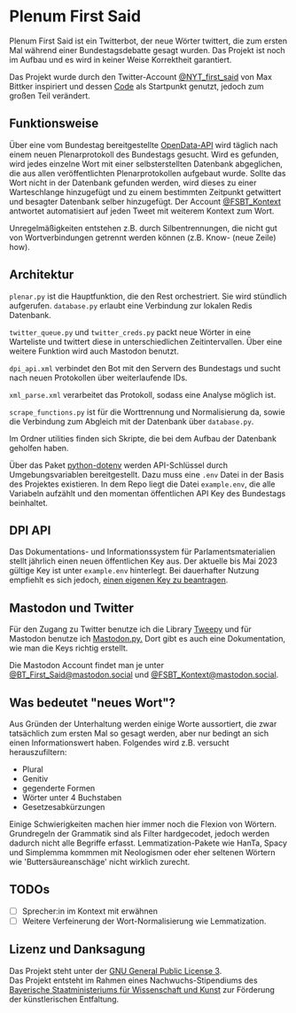 # Plenum First Said


Plenum First Said ist ein Twitterbot, der neue Wörter twittert, die zum ersten Mal während einer Bundestagsdebatte gesagt wurden. Das Projekt ist noch im Aufbau und es wird in keiner Weise  Korrektheit garantiert. 

Das Projekt wurde durch den Twitter-Account [@NYT_first_said](https://twitter.com/NYT_first_said) von Max Bittker inspiriert und dessen [Code](https://github.com/MaxBittker/nyt-first-said) als Startpunkt genutzt, jedoch zum großen Teil verändert. 

## Funktionsweise

Über eine vom Bundestag bereitgestellte [OpenData-API](https://dip.bundestag.de/%C3%BCber-dip/hilfe/api#content) wird täglich nach einem neuen Plenarprotokoll des Bundestags gesucht. Wird es gefunden, wird jedes einzelne Wort mit einer selbsterstellten Datenbank abgeglichen, die aus allen veröffentlichten Plenarprotokollen aufgebaut wurde. Sollte das Wort nicht in der Datenbank gefunden werden, wird dieses zu einer Warteschlange hinzugefügt und zu einem bestimmten Zeitpunkt getwittert und besagter Datenbank selber hinzugefügt. Der Account [@FSBT_Kontext](https://twitter.com/FSBT_Kontext) antwortet automatisiert auf jeden Tweet mit weiterem Kontext zum Wort.

Unregelmäßigkeiten entstehen z.B. durch Silbentrennungen, die nicht gut von Wortverbindungen getrennt werden können (z.B. Know- (neue Zeile) how). 

## Architektur

`plenar.py` ist die Hauptfunktion, die den Rest orchestriert. Sie wird stündlich aufgerufen. `database.py` erlaubt eine Verbindung zur lokalen Redis Datenbank. 

`twitter_queue.py` und `twitter_creds.py` packt neue Wörter in eine Warteliste und twittert diese in unterschiedlichen Zeitintervallen. Über eine weitere Funktion wird auch Mastodon benutzt.

`dpi_api.xml` verbindet den Bot mit den Servern des Bundestags und sucht nach neuen Protokollen über weiterlaufende IDs.

`xml_parse.xml` verarbeitet das Protokoll, sodass eine Analyse möglich ist.

`scrape_functions.py` ist für die Worttrennung und Normalisierung da, sowie die Verbindung zum Abgleich mit der Datenbank über `database.py`. 

Im Ordner utilities finden sich Skripte, die bei dem Aufbau der Datenbank geholfen haben. 

Über das Paket [python-dotenv](https://github.com/theskumar/python-dotenv) werden API-Schlüssel durch Umgebungsvariablen bereitgestellt. Dazu muss eine `.env` Datei in der Basis des Projektes existieren. In dem Repo liegt die Datei `example.env`, die alle Variabeln aufzählt und den momentan öffentlichen API Key des Bundestags beinhaltet.

## DPI API 

Das Dokumentations- und Informationssystem für Parlamentsmaterialien stellt jährlich einen neuen öffentlichen Key aus. Der aktuelle bis Mai 2023 gültige Key ist unter `example.env` hinterlegt. Bei dauerhafter Nutzung empfiehlt es sich jedoch, [einen eigenen Key zu beantragen](https://dip.bundestag.de/%C3%BCber-dip/hilfe/api#content).

## Mastodon und Twitter
Für den Zugang zu Twitter benutze ich die Library [Tweepy](https://www.tweepy.org/) und für Mastodon benutze ich [Mastodon.py.](https://github.com/halcy/Mastodon.py) Dort gibt es auch eine Dokumentation, wie man die Keys richtig erstellt. 

Die Mastodon Account findet man je unter <a rel="me" href="https://mastodon.social/@BT_First_Said">@BT_First_Said@mastodon.social</a> und <a rel="me" href="https://mastodon.social/@FSBT_Kontext">@FSBT_Kontext@mastodon.social</a>.


## Was bedeutet "neues Wort"?

Aus Gründen der Unterhaltung werden einige Worte aussortiert, die zwar tatsächlich zum ersten Mal so gesagt werden, aber nur bedingt an sich einen Informationswert haben. Folgendes wird z.B. versucht herauszufiltern:
- Plural
- Genitiv
- gegenderte Formen
- Wörter unter 4 Buchstaben
- Gesetzesabkürzungen

Einige Schwierigkeiten machen hier immer noch die Flexion von Wörtern. Grundregeln der Grammatik sind als Filter hardgecodet, jedoch werden dadurch nicht alle Begriffe erfasst. Lemmatization-Pakete wie HanTa, Spacy und Simplemma kommmen mit Neologismen oder eher seltenen Wörtern wie 'Buttersäureanschäge' nicht wirklich zurecht. 

## TODOs
- [ ] Sprecher:in im Kontext mit erwähnen  
- [ ] Weitere Verfeinerung der Wort-Normalisierung wie Lemmatization.

## Lizenz und Danksagung

Das Projekt steht unter der [GNU General Public License 3](https://www.gnu.org/licenses/gpl-3.0.de.html).  
Das Projekt entsteht im Rahmen eines Nachwuchs-Stipendiums des [Bayerische Staatministeriums für Wissenschaft und Kunst](https://www.stmwk.bayern.de/) zur Förderung der künstlerischen Entfaltung. 



